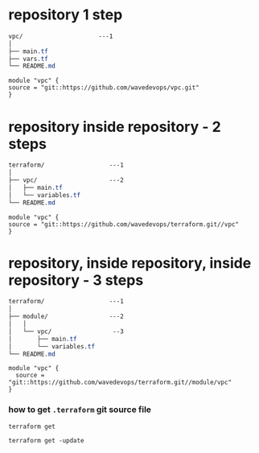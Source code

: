 # repository  1 step 
```css
vpc/                     ---1
│
├── main.tf
├── vars.tf
└── README.md

```
```hcl
module "vpc" {
source = "git::https://github.com/wavedevops/vpc.git"
}
```

# repository inside repository - 2 steps

```css
terraform/                  ---1
│
├── vpc/                    ---2
│   ├── main.tf
│   └── variables.tf
└── README.md
```
```hcl
module "vpc" {
source = "git::https://github.com/wavedevops/terraform.git//vpc"
}
```

# repository, inside repository, inside repository - 3 steps

```css
terraform/                  ---1
│
├── module/                 ---2  
│   │ 
│   └── vpc/                 --3  
│       ├── main.tf       
│       └── variables.tf  
└── README.md
```
```hcl
module "vpc" {
  source = "git::https://github.com/wavedevops/terraform.git//module/vpc"
}

```

### how to get `.terraform` git source file 

```hcl
terraform get
```

```hcl
terraform get -update
```
